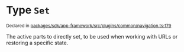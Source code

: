 # Type `Set`
<sub>Declared in [packages/sdk/app-framework/src/plugins/common/navigation.ts:179](https://github.com/dxos/dxos/blob/88f322397/packages/sdk/app-framework/src/plugins/common/navigation.ts#L179)</sub>


The active parts to directly set, to be used when working with URLs or restoring a specific state.



